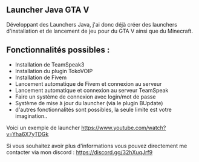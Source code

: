 ## Launcher Java GTA V

Développant des Launchers Java, j'ai donc déjà créer des launchers d'installation et de lancement de jeu pour du GTA V ainsi que du Minecraft.

## **Fonctionnalités possibles :**
* Installation de TeamSpeak3
* Installation du plugin TokoVOIP
* Installation de Fivem
* Lancement automatique de Fivem et connexion au serveur
* Lancement automatique et connexion au serveur TeamSpeak
* Faire un système de connexion avec login/mot de passe
* Système de mise à jour du launcher (via le plugin BUpdate)
* d'autres fonctionnalités sont possibles, la seule limite est votre imagination..

Voici un exemple de launcher https://www.youtube.com/watch?v=Yha6X7yTDGk

Si vous souhaitez avoir plus d'informations vous pouvez directement me contacter via mon discord : https://discord.gg/32hXuqJrf9
